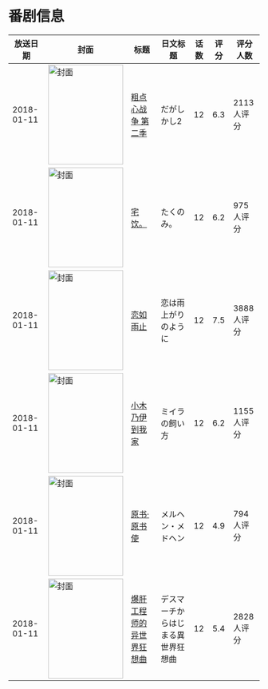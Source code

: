# 番剧信息

|放送日期|封面|标题|日文标题|话数|评分|评分人数|
|---|---|---|---|---|---|---|
|2018-01-11|<img src="https://lain.bgm.tv/pic/cover/c/84/d8/221490_4pO1s.jpg" alt="封面" style="width:150px;height:200px;object-fit:cover;">|[粗点心战争 第二季](https://bangumi.tv/subject/221490)|だがしかし2|12|6.3|2113人评分|
|2018-01-11|<img src="https://lain.bgm.tv/pic/cover/c/ef/3e/221819_A52K3.jpg" alt="封面" style="width:150px;height:200px;object-fit:cover;">|[宅饮。](https://bangumi.tv/subject/221819)|たくのみ。|12|6.2|975人评分|
|2018-01-11|<img src="https://lain.bgm.tv/pic/cover/c/15/36/210458_Cn1uz.jpg" alt="封面" style="width:150px;height:200px;object-fit:cover;">|[恋如雨止](https://bangumi.tv/subject/210458)|恋は雨上がりのように|12|7.5|3888人评分|
|2018-01-11|<img src="https://lain.bgm.tv/pic/cover/c/ee/3e/218440_NM2Wc.jpg" alt="封面" style="width:150px;height:200px;object-fit:cover;">|[小木乃伊到我家](https://bangumi.tv/subject/218440)|ミイラの飼い方|12|6.2|1155人评分|
|2018-01-11|<img src="https://lain.bgm.tv/pic/cover/c/64/24/220632_vRQMx.jpg" alt="封面" style="width:150px;height:200px;object-fit:cover;">|[原书·原书使](https://bangumi.tv/subject/220632)|メルヘン・メドヘン|12|4.9|794人评分|
|2018-01-11|<img src="https://lain.bgm.tv/pic/cover/c/c7/3a/200589_ABfoB.jpg" alt="封面" style="width:150px;height:200px;object-fit:cover;">|[爆肝工程师的异世界狂想曲](https://bangumi.tv/subject/200589)|デスマーチからはじまる異世界狂想曲|12|5.4|2828人评分|
